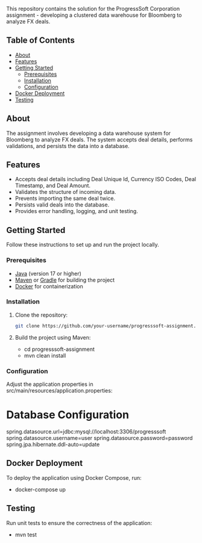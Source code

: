 

This repository contains the solution for the ProgressSoft Corporation assignment - developing a clustered data warehouse for Bloomberg to analyze FX deals.

## Table of Contents

- [About](#about)
- [Features](#features)
- [Getting Started](#getting-started)
  - [Prerequisites](#prerequisites)
  - [Installation](#installation)
  - [Configuration](#configuration)
- [Docker Deployment](#docker-deployment)
- [Testing](#testing)

## About

The assignment involves developing a data warehouse system for Bloomberg to analyze FX deals. The system accepts deal details, performs validations, and persists the data into a database.

## Features

- Accepts deal details including Deal Unique Id, Currency ISO Codes, Deal Timestamp, and Deal Amount.
- Validates the structure of incoming data.
- Prevents importing the same deal twice.
- Persists valid deals into the database.
- Provides error handling, logging, and unit testing.

## Getting Started

Follow these instructions to set up and run the project locally.

### Prerequisites

- [Java](https://www.java.com/) (version 17 or higher)
- [Maven](https://maven.apache.org/) or [Gradle](https://gradle.org/) for building the project
- [Docker](https://www.docker.com/) for containerization

### Installation

1. Clone the repository:

   ```bash
   git clone https://github.com/your-username/progresssoft-assignment.git

2. Build the project using Maven:
   - cd progresssoft-assignment
   - mvn clean install

### Configuration
Adjust the application properties in src/main/resources/application.properties:
# Database Configuration
spring.datasource.url=jdbc:mysql://localhost:3306/progresssoft
spring.datasource.username=user
spring.datasource.password=password
spring.jpa.hibernate.ddl-auto=update

## Docker Deployment
To deploy the application using Docker Compose, run:
- docker-compose up

## Testing
Run unit tests to ensure the correctness of the application:
- mvn test

